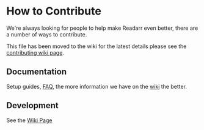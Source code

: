 # How to Contribute

We're always looking for people to help make Readarr even better, there are a number of ways to contribute.

This file has been moved to the wiki for the latest details please see the [contributing wiki page](https://wiki.servarr.com/readarr/contributing).

## Documentation
Setup guides, [FAQ](https://wiki.servarr.com/readarr/faq), the more information we have on the [wiki](https://wiki.servarr.com/readarr) the better.

## Development

See the [Wiki Page](https://wiki.servarr.com/readarr/contributing)
